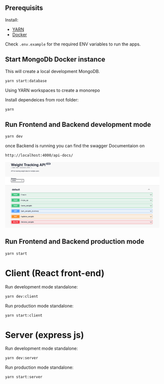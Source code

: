 ## Prerequisits

Install:

- [YARN](https://yarnpkg.com/features/workspaces)
- [Docker](https://docs.docker.com/engine/install/)

Check `.env.example` for the required ENV variables to run the apps.

## Start MongoDb Docker instance

This will create a local development MongoDB.

```bash
yarn start:database
```

Using YARN workspaces to create a monorepo

Install dependeices from root folder:

```bash
yarn
```

## Run Frontend and Backend development mode

```bash
yarn dev
```

once Backend is running you can find the swagger Documentaion on

```bash
http://localhost:4000/api-docs/
```

![alt text](/server/images/Screenshot%20at%20Feb%2013%2008-13-40.png)

## Run Frontend and Backend production mode

```bash
yarn start
```

# Client (React front-end)

Run development mode standalone:

```bash
yarn dev:client
```

Run production mode standalone:

```bash
yarn start:client
```

# Server (express js)

Run development mode standalone:

```bash
yarn dev:server

```

Run production mode standalone:

```bash
yarn start:server
```
